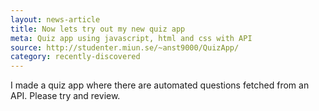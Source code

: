 ```yaml
---
layout: news-article
title: Now lets try out my new quiz app
meta: Quiz app using javascript, html and css with API
source: http://studenter.miun.se/~anst9000/QuizApp/
category: recently-discovered
---
```


I made a quiz app where there are automated questions fetched from an API. Please try and review.